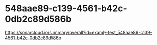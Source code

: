 # 548aae89-c139-4561-b42c-0db2c89d586b
https://sonarcloud.io/summary/overall?id=examly-test_548aae89-c139-4561-b42c-0db2c89d586b
